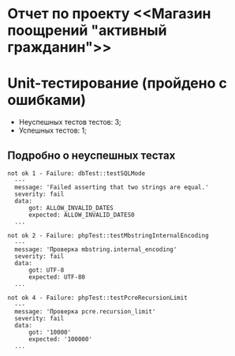 Отчет по проекту <<Магазин поощрений "активный гражданин">>
===


# Unit-тестирование (пройдено с ошибками)

* Неуспешных тестов тестов: 3;
* Успешных тестов: 1;

## Подробно о неуспешных тестах

    not ok 1 - Failure: dbTest::testSQLMode  
      ---  
      message: 'Failed asserting that two strings are equal.'  
      severity: fail  
      data:  
          got: ALLOW_INVALID_DATES  
          expected: ALLOW_INVALID_DATES0  
      ...  

    not ok 2 - Failure: phpTest::testMbstringInternalEncoding  
      ---  
      message: 'Проверка mbstring.internal_encoding'  
      severity: fail  
      data:  
          got: UTF-8  
          expected: UTF-80  
      ...  

    not ok 4 - Failure: phpTest::testPcreRecursionLimit  
      ---  
      message: 'Проверка pcre.recursion_limit'  
      severity: fail  
      data:  
          got: '10000'  
          expected: '100000'  
      ...  
